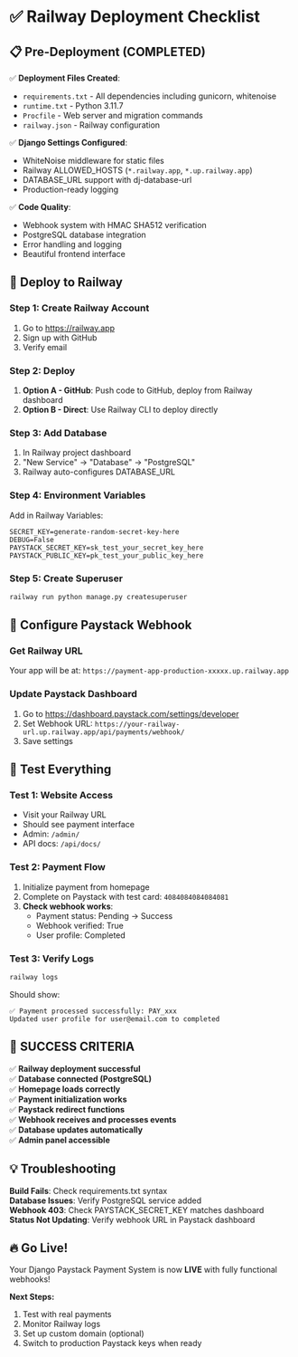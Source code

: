 # ✅ Railway Deployment Checklist

## **📋 Pre-Deployment (COMPLETED)**

✅ **Deployment Files Created**:
- `requirements.txt` - All dependencies including gunicorn, whitenoise
- `runtime.txt` - Python 3.11.7
- `Procfile` - Web server and migration commands
- `railway.json` - Railway configuration

✅ **Django Settings Configured**:
- WhiteNoise middleware for static files
- Railway ALLOWED_HOSTS (`*.railway.app`, `*.up.railway.app`)
- DATABASE_URL support with dj-database-url
- Production-ready logging

✅ **Code Quality**:
- Webhook system with HMAC SHA512 verification
- PostgreSQL database integration
- Error handling and logging
- Beautiful frontend interface

## **🚀 Deploy to Railway**

### **Step 1: Create Railway Account**
1. Go to https://railway.app
2. Sign up with GitHub
3. Verify email

### **Step 2: Deploy**
1. **Option A - GitHub**: Push code to GitHub, deploy from Railway dashboard
2. **Option B - Direct**: Use Railway CLI to deploy directly

### **Step 3: Add Database**
1. In Railway project dashboard
2. "New Service" → "Database" → "PostgreSQL" 
3. Railway auto-configures DATABASE_URL

### **Step 4: Environment Variables**
Add in Railway Variables:

```
SECRET_KEY=generate-random-secret-key-here
DEBUG=False
PAYSTACK_SECRET_KEY=sk_test_your_secret_key_here
PAYSTACK_PUBLIC_KEY=pk_test_your_public_key_here
```

### **Step 5: Create Superuser**
```bash
railway run python manage.py createsuperuser
```

## **🎯 Configure Paystack Webhook**

### **Get Railway URL**
Your app will be at: `https://payment-app-production-xxxxx.up.railway.app`

### **Update Paystack Dashboard**
1. Go to https://dashboard.paystack.com/settings/developer
2. Set Webhook URL: `https://your-railway-url.up.railway.app/api/payments/webhook/`
3. Save settings

## **🧪 Test Everything**

### **Test 1: Website Access**
- Visit your Railway URL
- Should see payment interface
- Admin: `/admin/`
- API docs: `/api/docs/`

### **Test 2: Payment Flow**
1. Initialize payment from homepage
2. Complete on Paystack with test card: `4084084084084081`
3. **Check webhook works**:
   - Payment status: Pending → Success
   - Webhook verified: True
   - User profile: Completed

### **Test 3: Verify Logs**
```bash
railway logs
```
Should show:
```
✅ Payment processed successfully: PAY_xxx
Updated user profile for user@email.com to completed
```

## **🎉 SUCCESS CRITERIA**

✅ **Railway deployment successful**  
✅ **Database connected (PostgreSQL)**  
✅ **Homepage loads correctly**  
✅ **Payment initialization works**  
✅ **Paystack redirect functions**  
✅ **Webhook receives and processes events**  
✅ **Database updates automatically**  
✅ **Admin panel accessible**  

## **💡 Troubleshooting**

**Build Fails**: Check requirements.txt syntax  
**Database Issues**: Verify PostgreSQL service added  
**Webhook 403**: Check PAYSTACK_SECRET_KEY matches dashboard  
**Status Not Updating**: Verify webhook URL in Paystack dashboard  

## **🔥 Go Live!**

Your Django Paystack Payment System is now **LIVE** with fully functional webhooks!

**Next Steps:**
1. Test with real payments
2. Monitor Railway logs
3. Set up custom domain (optional)
4. Switch to production Paystack keys when ready